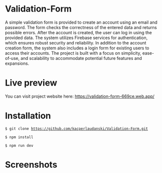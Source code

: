 # Validation-Form

A simple validation form is provided to create an account using an email and password. The form checks
the correctness of the entered data and returns possible errors. After the account is created, the user 
can log in using the provided data. The system utilizes Firebase services for authentication,
which ensures robust security and reliability. In addition to the account creation form, the system
also includes a login form for existing users to access their accounts. The project is built with a focus 
on simplicity, ease-of-use, and scalability to accommodate potential future features and expansions.


# Live preview

You can visit project website here: 
https://validation-form-669ce.web.app/

# Installation 

<code>$ git clone https://github.com/kacperlaudanski/Validation-Form.git</code> </br> 

<code>$ npm install</code> </br> 

<code>$ npm run dev</code> </br> 

# Screenshots 


